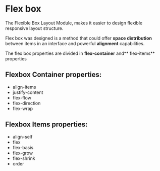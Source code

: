 # Flex box


The Flexible Box Layout Module, makes it easier to design flexible responsive layout structure.

Flex box was designed is a method that could offer **space distribution** between items in an interface and powerful **alignment** capabilities.

The flex box properties are divided in **flex-container** and** flex-items** properties

## Flexbox Container properties:

- align-items
- justify-content
- flex-flow
- flex-direction
- flex-wrap


## Flexbox Items properties:

- align-self
- flex
- flex-basis
- flex-grow
- flex-shrink
- order
